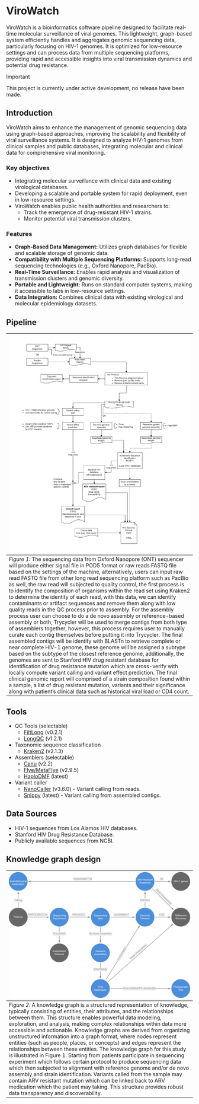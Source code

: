 # ViroWatch

ViroWatch is a bioinformatics software pipeline designed to facilitate real-time molecular surveillance of viral genomes. This lightweight, graph-based system efficiently handles and aggregates genomic sequencing data, particularly focusing on HIV-1 genomes. It is optimized for low-resource settings and can process data from multiple sequencing platforms, providing rapid and accessible insights into viral transmission dynamics and potential drug resistance.

> [!IMPORTANT]  
> This project is currently under active development, no release have been made.

## Introduction

ViroWatch aims to enhance the management of genomic sequencing data using graph-based approaches, improving the scalability and flexibility of viral surveillance systems. It is designed to analyze HIV-1 genomes from clinical samples and public databases, integrating molecular and clinical data for comprehensive viral monitoring.

### Key objectives

- Integrating molecular surveillance with clinical data and existing virological databases.
- Developing a scalable and portable system for rapid deployment, even in low-resource settings.
- ViroWatch enables public health authorities and researchers to:
  - Track the emergence of drug-resistant HIV-1 strains.
  - Monitor potential viral transmission clusters.

### Features

- **Graph-Based Data Management:** Utilizes graph databases for flexible and scalable storage of genomic data.
- **Compatibility with Multiple Sequencing Platforms:** Supports long-read sequencing technologies (e.g., Oxford Nanopore, PacBio).
- **Real-Time Surveillance:** Enables rapid analysis and visualization of transmission clusters and genomic diversity.
- **Portable and Lightweight:** Runs on standard computer systems, making it accessible to labs in low-resource settings.
- **Data Integration:** Combines clinical data with existing virological and molecular epidemiology datasets.

## Pipeline

| ![Figure 1: An illustration of entities relationship pattern for managing bacterial whole genome sequencing data and all relevant information by NosoGraph.](./README/Images/figure_1.png?raw=true "Figure 1")
|:--
| *Figure 1:* The sequencing data from Oxford Nanopore (ONT) sequencer will produce either signal file in POD5 format or raw reads FASTQ file based on the settings of the machine, alternatively, users can input raw read FASTQ file from other long read sequencing platform such as PacBio as well, the raw read will subjected to quality control, the first process is to identify the composition of organisms within the read set using Kraken2 to determine the identity of each read, with this data, we can identify contaminants or artifact sequences and remove them along with low quality reads in the QC process prior to assembly. For the assembly process user can choose to do a de novo assembly or reference-based assembly or both, Trycycler will be used to merge contigs from both type of assemblers together, however, this process requires user to manually curate each contig themselves before putting it into Trycycler. The final assembled contigs will be identify with BLASTn to retrieve complete or near complete HIV-1 genome, these genome will be assigned a subtype based on the subtype of the closest reference genome, additionally, the genomes are sent to Stanford HIV drug resistant database for identification of drug resistance mutation which are cross-verify with locally compute variant calling and variant effect prediction. The final clinical genomic report will comprised of a strain composition found within a sample, a list of drug resistant mutation, variants and their significance along with patient’s clinical data such as historical viral load or CD4 count.

## Tools

- QC Tools (selectable)
  - [FiltLong](https://github.com/rrwick/Filtlong) (v0.2.1)
  - [LongQC](https://github.com/yfukasawa/LongQC) (v1.2.1)
- Taxonomic sequence classification
  - [Kraken2](https://github.com/DerrickWood/kraken2) (v2.1.3)
- Assemblers (selectable)
  - [Canu](https://github.com/marbl/canu) (v2.2)
  - [Flye\/MetaFlye](https://github.com/mikolmogorov/Flye) (v2.9.5)
  - [HaploDMF](https://github.com/dhcai21/HaploDMF) (latest)
- Variant caller
  - [NanoCaller](https://github.com/WGLab/NanoCaller) (v3.6.0) - Variant calling from reads.
  - [Snippy](https://github.com/tseemann/snippy) (latest) - Variant calling from assembled contigs.

## Data Sources

- HIV-1 sequences from Los Alamos HIV databases.
- Stanford HIV Drug Resistance Database.
- Publicly available sequences from NCBI.

## Knowledge graph design

| ![Figure 2: An illustration of entities relationship pattern for managing bacterial whole genome sequencing data and all relevant information by NosoGraph.](./README/Images/figure_2.png?raw=true "Figure 2")
|:--
| *Figure 2:* A knowledge graph is a structured representation of knowledge, typically consisting of entities, their attributes, and the relationships between them. This structure enables powerful data modeling, exploration, and analysis, making complex relationships within data more accessible and actionable. Knowledge graphs are derived from organizing unstructured information into a graph format, where nodes represent entities (such as people, places, or concepts) and edges represent the relationships between these entities. The knowledge graph for this study is illustrated in Figure 1. Starting from patients participate in sequencing experiment which follows certain protocol to produce sequencing data which then subjected to alignment with reference genome and/or de novo assembly and strain identification. Variants called from the sample may contain ARV resistant mutation which can be linked back to ARV medication which the patient may taking. This structure provides robust data transparency and discoverability.

